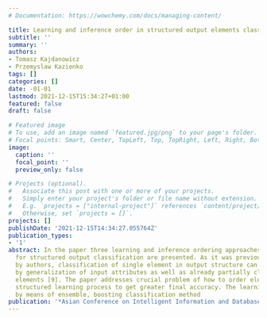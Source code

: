 ```yaml
---
# Documentation: https://wowchemy.com/docs/managing-content/

title: Learning and inference order in structured output elements classification
subtitle: ''
summary: ''
authors:
- Tomasz Kajdanowicz
- Przemyslaw Kazienko
tags: []
categories: []
date: -01-01
lastmod: 2021-12-15T15:34:27+01:00
featured: false
draft: false

# Featured image
# To use, add an image named `featured.jpg/png` to your page's folder.
# Focal points: Smart, Center, TopLeft, Top, TopRight, Left, Right, BottomLeft, Bottom, BottomRight.
image:
  caption: ''
  focal_point: ''
  preview_only: false

# Projects (optional).
#   Associate this post with one or more of your projects.
#   Simply enter your project's folder or file name without extension.
#   E.g. `projects = ["internal-project"]` references `content/project/deep-learning/index.md`.
#   Otherwise, set `projects = []`.
projects: []
publishDate: '2021-12-15T14:34:27.055764Z'
publication_types:
- '1'
abstract: In the paper three learning and inference ordering approaches in the method
  for structured output classification are presented. As it was previously presented
  by authors, classification of single element in output structure can be performed
  by generalization of input attributes as well as already partially classified output
  elements [9]. The paper addresses crucial problem of how to order elements in the
  structured learning process to get greater final accuracy. The learning is performed
  by means of ensemble, boosting classification method
publication: '*Asian Conference on Intelligent Information and Database Systems*'
---
```

